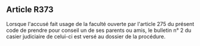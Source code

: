 Article R373
----
Lorsque l'accusé fait usage de la faculté ouverte par l'article 275 du présent
code de prendre pour conseil un de ses parents ou amis, le bulletin n° 2 du
casier judiciaire de celui-ci est versé au dossier de la procédure.
